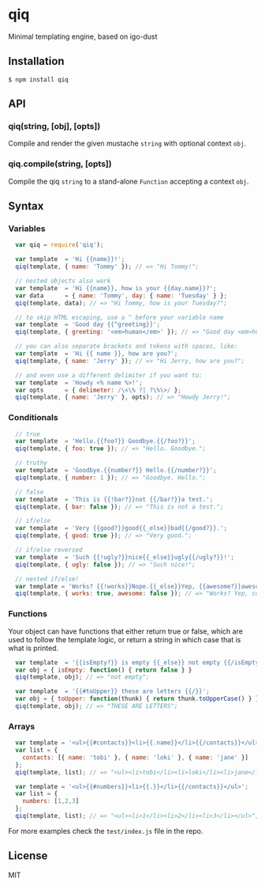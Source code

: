 
# qiq

  Minimal templating engine, based on igo-dust

## Installation

    $ npm install qiq

## API

### qiq(string, [obj], [opts])

  Compile and render the given mustache `string` with optional context `obj`.

### qiq.compile(string, [opts])

  Compile the qiq `string` to a stand-alone `Function` accepting a context `obj`.

## Syntax

### Variables

```js
  var qiq = require('qiq');

  var template  = 'Hi {{name}}!';
  qiq(template, { name: 'Tommy' }); // => "Hi Tommy!";

  // nested objects also work
  var template  = 'Hi {{name}}, how is your {{day.name}}?';
  var data      = { name: 'Tommy', day: { name: 'Tuesday' } };
  qiq(template, data); // => "Hi Tommy, how is your Tuesday?";

  // to skip HTML escaping, use a ^ before your variable name
  var template  = 'Good day {{^greeting}}';
  qiq(template, { greeting: '<em>human</em>' }); // => "Good day <em>human</em>";

  // you can also separate brackets and tokens with spaces, like:
  var template  = 'Hi {{ name }}, how are you?';
  qiq(template, { name: 'Jerry' }); // => "Hi Jerry, how are you?";

  // and even use a different delimiter if you want to:
  var template  = 'Howdy <% name %>!';
  var opts      = { delimeter: /\<\% ?| ?\%\>/ };
  qiq(template, { name: 'Jerry' }, opts); // => "Howdy Jerry!";
```

### Conditionals

```js
  // true
  var template  = 'Hello.{{foo?}} Goodbye.{{/foo?}}';
  qiq(template, { foo: true }); // => "Hello. Goodbye.";

  // truthy
  var template  = 'Goodbye.{{number?}} Hello.{{/number?}}';
  qiq(template, { number: 1 }); // => "Goodbye. Hello.";

  // false
  var template  = 'This is {{!bar?}}not {{/bar?}}a test.';
  qiq(template, { bar: false }); // => "This is not a test.";

  // if/else
  var template  = 'Very {{good?}}good{{_else}}bad{{/good?}}.';
  qiq(template, { good: true }); // => "Very good.";

  // if/else reversed
  var template  = 'Such {{!ugly?}}nice{{_else}}ugly{{/ugly?}}!';
  qiq(template, { ugly: false }); // => "Such nice!";

  // nested if/else!
  var template = 'Works? {{!works}}Nope.{{_else}}Yep, {{awesome?}}awesome{{_else}}cool{{/awesome?}}!{{/works}}'
  qiq(template, { works: true, awesome: false }); // => "Works? Yep, cool!";
```

### Functions

Your object can have functions that either return true or false, which are used
to follow the template logic, or return a string in which case that is what is printed.

```js
  var template  = '{{isEmpty?}} is empty {{_else}} not empty {{/isEmpty?}}';
  var obj = { isEmpty: function() { return false } }
  qiq(template, obj); // => "not empty";

  var template  = '{{#toUpper}} these are letters {{/}}';
  var obj = { toUpper: function(thunk) { return thunk.toUpperCase() } }
  qiq(template, obj); // => "THESE ARE LETTERS";
```

### Arrays

```js
  var template = '<ul>{{#contacts}}<li>{{.name}}</li>{{/contacts}}</ul>';
  var list = {
    contacts: [{ name: 'tobi' }, { name: 'loki' }, { name: 'jane' }]
  };
  qiq(template, list); // => "<ul><li>tobi</li><li>loki</li><li>jane</li></ul>";

  var template = '<ul>{{#numbers}}<li>{{.}}</li>{{/contacts}}</ul>';
  var list = {
    numbers: [1,2,3]
  };
  qiq(template, list); // => "<ul><li>1</li><li>2</li><li>3</li></ul>";
```

For more examples check the `test/index.js` file in the repo.

## License

  MIT
